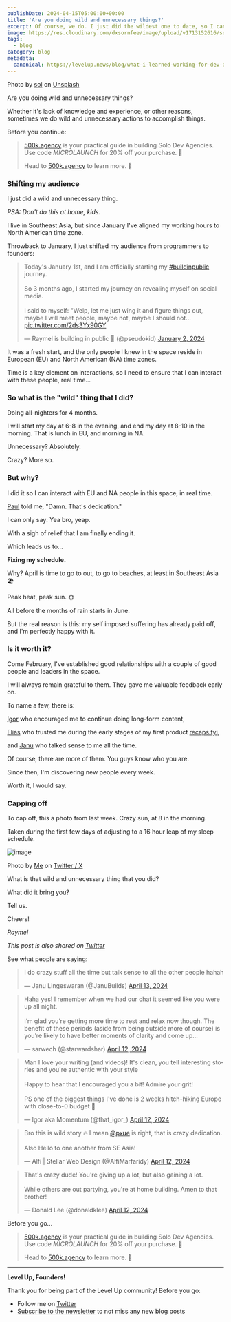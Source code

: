 ```yaml
---
publishDate: 2024-04-15T05:00:00+00:00
title: 'Are you doing wild and unnecessary things?'
excerpt: Of course, we do. I just did the wildest one to date, so I can..
image: https://res.cloudinary.com/dxsornfee/image/upload/v1713152616/sol-tZw3fcjUIpM-unsplash_e2verx.jpg
tags:
  - blog
category: blog
metadata:
  canonical: https://levelup.news/blog/what-i-learned-working-for-dev-agency
---
```


<span class="text-sm italic">
Photo by <a href="https://unsplash.com/@solimonster?utm_content=creditCopyText&utm_medium=referral&utm_source=unsplash">sol</a> on <a href="https://unsplash.com/photos/group-of-person-on-stairs-tZw3fcjUIpM?utm_content=creditCopyText&utm_medium=referral&utm_source=unsplash">Unsplash</a>
</span>

Are you doing wild and unnecessary things?

Whether it's lack of knowledge and experience, or other reasons, sometimes we do wild and unnecessary actions to accomplish things.

Before you continue:

> [500k.agency](https://500k.agency) is your practical guide in building Solo Dev Agencies. Use code _MICROLAUNCH_ for 20% off your purchase. 🚀
>
> Head to [500k.agency](https://500k.agency) to learn more. 🚀

### Shifting my audience

I just did a wild and unnecessary thing.

_PSA: Don't do this at home, kids._

I live in Southeast Asia, but since January I've aligned my working hours to North American time zone.

Throwback to January, I just shifted my audience from programmers to founders:

<blockquote class="twitter-tweet"><p lang="en" dir="ltr">Today&#39;s January 1st, and I am officially starting my <a href="https://twitter.com/hashtag/buildinpublic?src=hash&amp;ref_src=twsrc%5Etfw">#buildinpublic</a> journey.<br><br>So 3 months ago, I started my journey on revealing myself on social media.<br><br>I said to myself: &quot;Welp, let me just wing it and figure things out, maybe I will meet people, maybe not, maybe I should not… <a href="https://t.co/2ds3Yx90GY">pic.twitter.com/2ds3Yx90GY</a></p>&mdash; Raymel is building in public 🚀 (@pseudokid) <a href="https://twitter.com/pseudokid/status/1741989325963952628?ref_src=twsrc%5Etfw">January 2, 2024</a></blockquote> <script async src="https://platform.twitter.com/widgets.js" charset="utf-8"></script>

It was a fresh start, and the only people I knew in the space reside in European (EU) and North American (NA) time zones.

Time is a key element on interactions, so I need to ensure that I can interact with these people, real time...

### So what is the "wild" thing that I did?

Doing all-nighters for 4 months.

I will start my day at 6-8 in the evening, and end my day at 8-10 in the morning. That is lunch in EU, and morning in NA.

Unnecessary? Absolutely.

Crazy? More so.

### But why?

I did it so I can interact with EU and NA people in this space, in real time.

[Paul](https://x.com/pxue) told me, "Damn. That's dedication."

I can only say: Yea bro, yeap.

With a sigh of relief that I am finally ending it.

Which leads us to...

**Fixing my schedule.**

Why? April is time to go to out, to go to beaches, at least in Southeast Asia🏖️

Peak heat, peak sun. 🌞

All before the months of rain starts in June.

But the real reason is this: my self imposed suffering has already paid off, and I'm perfectly happy with it.

### Is it worth it?

Come February, I've established good relationships with a couple of good people and leaders in the space.

I will always remain grateful to them. They gave me valuable feedback early on.

To name a few, there is:

[Igor](https://x.com/that_igor_) who encouraged me to continue doing long-form content,

[Elias](https://x.com/eliasstravik) who trusted me during the early stages of my first product [recaps.fyi](https://recaps.fyi),

and [Janu](https://x.com/JanuBuilds) who talked sense to me all the time.

Of course, there are more of them. You guys know who you are.

Since then, I'm discovering new people every week.

Worth it, I would say.

### Capping off

To cap off, this a photo from last week.
Crazy sun, at 8 in the morning.

Taken during the first few days of adjusting to a 16 hour leap of my sleep schedule.

![image](https://res.cloudinary.com/dxsornfee/image/upload/v1713163547/GK83cjObkAAEczZ_pxt8j7.png)

<span class="text-sm italic">
Photo by <a href="https://x.com/pseudokid">Me</a> on <a href="https://twitter.com/pseudokid/status/1778701925393035516">Twitter / X</a>
</span>

What is that wild and unnecessary thing that you did?

What did it bring you?

Tell us.

Cheers!

_Raymel_

_This post is also shared on [Twitter](https://twitter.com/pseudokid/status/1778701925393035516)_

See what people are saying:

<blockquote class="twitter-tweet" data-conversation="none"><p lang="en" dir="ltr">I do crazy stuff all the time but talk sense to all the other people hahah</p>&mdash; Janu Lingeswaran (@JanuBuilds) <a href="https://twitter.com/JanuBuilds/status/1779117698888106151?ref_src=twsrc%5Etfw">April 13, 2024</a></blockquote> <script async src="https://platform.twitter.com/widgets.js" charset="utf-8"></script>

<blockquote class="twitter-tweet" data-conversation="none"><p lang="en" dir="ltr">Haha yes! I remember when we had our chat it seemed like you were up all night. <br><br>I’m glad you’re getting more time to rest and relax now though. The benefit of these periods (aside from being outside more of course) is you’re likely to have better moments of clarity and come up…</p>&mdash; sarwech (@starwardshar) <a href="https://twitter.com/starwardshar/status/1778724878507556868?ref_src=twsrc%5Etfw">April 12, 2024</a></blockquote> <script async src="https://platform.twitter.com/widgets.js" charset="utf-8"></script>

<blockquote class="twitter-tweet" data-conversation="none"><p lang="en" dir="ltr">Man I love your writing (and videos)! It&#39;s clean, you tell interesting stories and you&#39;re authentic with your style<br><br>Happy to hear that I encouraged you a bit! Admire your grit!<br><br>PS one of the biggest things I&#39;ve done is 2 weeks hitch-hiking Europe with close-to-0 budget 🕺</p>&mdash; Igor aka Momentum (@that_igor_) <a href="https://twitter.com/that_igor_/status/1778712924309057589?ref_src=twsrc%5Etfw">April 12, 2024</a></blockquote> <script async src="https://platform.twitter.com/widgets.js" charset="utf-8"></script>

<blockquote class="twitter-tweet" data-conversation="none"><p lang="en" dir="ltr">Bro this is wild story 🔥 I mean <a href="https://twitter.com/pxue?ref_src=twsrc%5Etfw">@pxue</a> is right, that is crazy dedication.<br><br>Also Hello to one another from SE Asia!</p>&mdash; Alfi | Stellar Web Design (@AlfiMarfaridy) <a href="https://twitter.com/AlfiMarfaridy/status/1778723597273661461?ref_src=twsrc%5Etfw">April 12, 2024</a></blockquote> <script async src="https://platform.twitter.com/widgets.js" charset="utf-8"></script>

<blockquote class="twitter-tweet" data-conversation="none"><p lang="en" dir="ltr">That&#39;s crazy dude! You&#39;re giving up a lot, but also gaining a lot. <br><br>While others are out partying, you&#39;re at home building. Amen to that brother!</p>&mdash; Donald Lee (@donaldklee) <a href="https://twitter.com/donaldklee/status/1778837257442464087?ref_src=twsrc%5Etfw">April 12, 2024</a></blockquote> <script async src="https://platform.twitter.com/widgets.js" charset="utf-8"></script>

Before you go...

> [500k.agency](https://500k.agency) is your practical guide in building Solo Dev Agencies. Use code _MICROLAUNCH_ for 20% off your purchase. 🚀
>
> Head to [500k.agency](https://500k.agency) to learn more. 🚀

---

**Level Up, Founders!**

Thank you for being part of the Level Up community! Before you go:

- Follow me on [Twitter](https://twitter.com/pseudokid)
- <a href="#" data-eo-form-toggle-id="adf19cae-dd6a-11ee-97ab-2b51af71a780">Subscribe to the newsletter</a> to not miss any new blog posts
